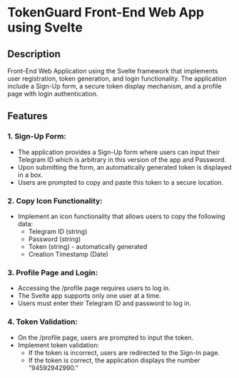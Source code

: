 # TokenGuard Front-End Web App using Svelte

## Description

Front-End Web Application using the Svelte framework that implements user registration, token generation, and login functionality. The application include a Sign-Up form, a secure token display mechanism, and a profile page with login authentication.

## Features

### 1. Sign-Up Form:

- The application provides a Sign-Up form where users can input their Telegram ID which is arbitrary 
in this version of the app and Password.
- Upon submitting the form, an automatically generated token is displayed in a box.
- Users are prompted to copy and paste this token to a secure location.

### 2. Copy Icon Functionality:

- Implement an icon functionality that allows users to copy the following data:
    - Telegram ID (string)
    - Password (string)
    - Token (string) - automatically generated
    - Creation Timestamp (Date)

### 3. Profile Page and Login:

- Accessing the /profile page requires users to log in.
- The Svelte app supports only one user at a time.
- Users must enter their Telegram ID and password to log in.

### 4. Token Validation:

- On the /profile page, users are prompted to input the token.
- Implement token validation:
    - If the token is incorrect, users are redirected to the Sign-In page.
    - If the token is correct, the application displays the number ”94592942990.”

